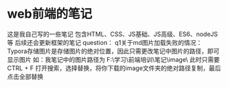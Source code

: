 # web前端的笔记
这是我自己写的一些笔记
包含HTML、CSS、JS基础、JS高级、ES6、nodeJS等
后续还会更新框架的笔记
question：
q1关于md图片加载失败的情况：
Typora存储图片是存储图片的绝对位置，因此只需更改笔记中图片的路径，即可显示图片
如：我笔记中的图片路径为 F:\学习\前端培训\笔记\image\   此时只需要 CTRL + F 打开搜索，选择替换，将你下载的image文件夹的绝对路径复制，最后点击全部替换
